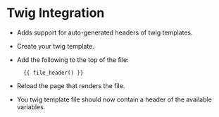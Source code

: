 # Twig Integration

* Adds support for auto-generated headers of twig templates.
* Create your twig template.
* Add the following to the top of the file:
        
        {{ file_header() }}
        
* Reload the page that renders the file.
* You twig template file should now contain a header of the available variables.
